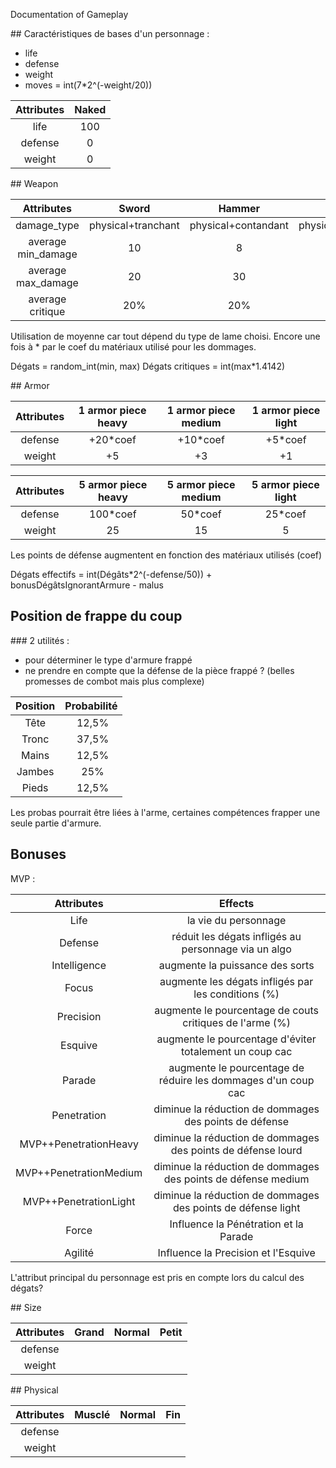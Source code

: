 Documentation of Gameplay

## Caractéristiques de bases d'un personnage :

- life
- defense
- weight
- moves = int(7*2^(-weight/20))

| Attributes         | Naked      |
|:------------------:|:----------:|
| life               |  100       |
| defense            |  0   	  |
| weight             |  0   	  |

## Weapon

| Attributes         | Sword 			   | Hammer				  | Axe				    |
|:------------------:|:-------------------:|:--------------------:|:-------------------:|
| damage_type        |  physical+tranchant | physical+contandant  | physical+perforant	|
| average min_damage |  10   	           | 8					  | 5                   |
| average max_damage |  20   	           | 30					  | 25                  |
| average critique   |  20%   	           | 20%  				  | 20%                 |

Utilisation de moyenne car tout dépend du type de lame choisi. Encore une fois à * par le coef du matériaux utilisé pour les dommages.

Dégats = random_int(min, max)
Dégats critiques = int(max*1.4142)

## Armor

| Attributes         | 1 armor piece heavy | 1 armor piece medium | 1 armor piece light |
|:------------------:|:-------------------:|:--------------------:|:-------------------:|
| defense            |  +20*coef	       | +10*coef			  | +5*coef				|
| weight             |  +5   	           | +3					  | +1                  |

| Attributes         | 5 armor piece heavy | 5 armor piece medium | 5 armor piece light |
|:------------------:|:-------------------:|:--------------------:|:-------------------:|
| defense            |  100*coef           | 50*coef			  | 25*coef				|
| weight             |  25   	           | 15					  | 5                   |

Les points de défense augmentent en fonction des matériaux utilisés (coef)

Dégats effectifs = int(Dégâts*2^(-defense/50)) + bonusDégâtsIgnorantArmure - malus

## Position de frappe du coup

### 2 utilités :
- pour déterminer le type d'armure frappé
- ne prendre en compte que la défense de la pièce frappé ? (belles promesses de combot mais plus complexe)

| Position           | Probabilité		  |
|:------------------:|:------------------:|
| Tête				 | 12,5%			  |
| Tronc				 | 37,5%			  |
| Mains				 | 12,5%			  |
| Jambes			 | 25%  			  |
| Pieds				 | 12,5%			  |

Les probas pourrait être liées à l'arme, certaines compétences frapper une seule partie d'armure.

## Bonuses

MVP :

| Attributes         | Effects                                                          |
|:------------------:|:----------------------------------------------------------------:|
| Life               |  la vie du personnage                                 			|
| Defense            |  réduit les dégats infligés au personnage via un algo 			|
| Intelligence       |  augmente la puissance des sorts                      			|
| Focus    |  augmente les dégats infligés par les conditions (%)  			|
| Precision          |  augmente le pourcentage de couts critiques de l'arme (%) 		|
| Esquive            |  augmente le pourcentage d'éviter totalement un coup cac			|
| Parade             |  augmente le pourcentage de réduire les dommages d'un coup cac  	|
| Penetration        |  diminue la réduction de dommages des points de défense      	|
| MVP++PenetrationHeavy   |  diminue la réduction de dommages des points de défense lourd    |
| MVP++PenetrationMedium  |  diminue la réduction de dommages des points de défense medium   |
| MVP++PenetrationLight   |  diminue la réduction de dommages des points de défense light    |
| Force				 |  Influence la Pénétration et la Parade  			|
| Agilité      | Influence la Precision et l'Esquive          |

L'attribut principal du personnage est pris en compte lors du calcul des dégats?

## Size

| Attributes         | Grand | Normal | Petit |
|:------------------:|:-----:|:------:|:-----:|
| defense            |       | 		  |       |
| weight             |       |   	  |       |

## Physical

| Attributes         | Musclé | Normal | Fin |
|:------------------:|:-----:|:------:|:-----:|
| defense            |       | 		  |       |
| weight             |       |   	  |       |
